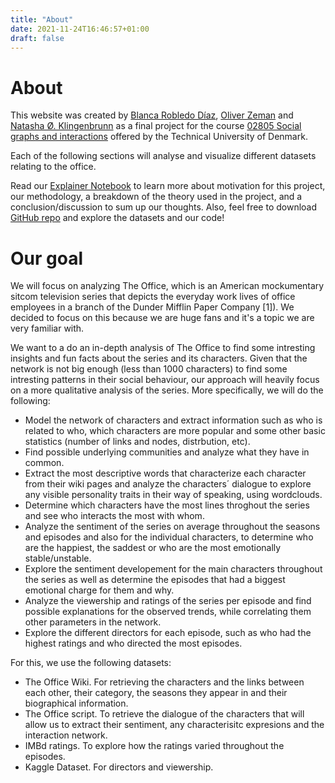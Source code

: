 ```yaml
---
title: "About"
date: 2021-11-24T16:46:57+01:00
draft: false
---
```


# About
This website was created by [Blanca Robledo Díaz](https://github.com/Blankuca), [Oliver Zeman](https://github.com/oliverzeman9) and [Natasha Ø. Klingenbrunn](https://github.com/nklingen) as a final project for the course [02805 Social graphs and interactions](https://github.com/SocialComplexityLab/socialgraphs2021/wiki) offered by the Technical University of Denmark.


Each of the following sections will analyse and visualize different datasets relating to the office.

Read our [Explainer Notebook](https://nbviewer.org/github/nklingen/SocialGraphsProject/blob/main/Explainer_Notebook.ipynb) to learn more about motivation for this project, our methodology, a breakdown of the theory used in the project, and a conclusion/discussion to sum up our thoughts. Also, feel free to download [GitHub repo](https://github.com/nklingen/SocialGraphsProject) and explore the datasets and our code!

# Our goal

We will focus on analyzing The Office, which is an American mockumentary sitcom television series that depicts the everyday work lives of office employees in a branch of the Dunder Mifflin Paper Company [1]). We decided to focus on this because we are huge fans and it's a topic we are very familiar with.

We want to a do an in-depth analysis of The Office to find some intresting insights and fun facts about the series and its characters. Given that the network is not big enough (less than 1000 characters) to find some intresting patterns in their social behaviour, our approach will heavily focus on a more qualitative analysis of the series. More specifically, we will do the following:

- Model the network of characters and extract information such as who is related to who, which characters are more popular and some other basic statistics (number of links and nodes, distrbution, etc).
- Find possible underlying communities and analyze what they have in common.
- Extract the most descriptive words that characterize each character from their wiki pages and analyze the characters´ dialogue to explore any visible personality traits in their way of speaking, using wordclouds.
- Determine which characters have the most lines throghout the series and see who interacts the most with whom.
- Analyze the sentiment of the series on average throughout the seasons and episodes and also for the individual characters, to determine who are the happiest, the saddest or who are the most emotionally stable/unstable.
- Explore the sentiment developement for the main characters throughout the series as well as determine the episodes that had a biggest emotional charge for them and why.
- Analyze the viewership and ratings of the series per episode and find possible explanations for the observed trends, while correlating them other parameters in the network.
- Explore the different directors for each episode, such as who had the highest ratings and who directed the most episodes.

For this, we use the following datasets:

- The Office Wiki. For retrieving the characters and the links between each other, their category, the seasons they appear in and their biographical information.
- The Office script. To retrieve the dialogue of the characters that will allow us to extract their sentiment, any characterisitc expresions and the interaction network.
- IMBd ratings. To explore how the ratings varied throughout the episodes.
- Kaggle Dataset. For directors and viewership.